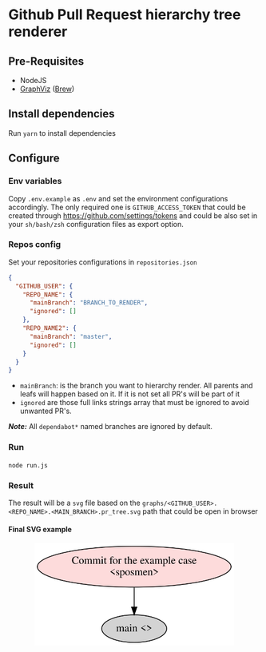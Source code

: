 # Github Pull Request hierarchy tree renderer

## Pre-Requisites
- NodeJS
- [GraphViz](https://graphviz.org/) ([Brew](https://formulae.brew.sh/formula/graphviz))

## Install dependencies

Run `yarn` to install dependencies

## Configure

### Env variables
Copy `.env.example` as `.env` and set the environment configurations accordingly.
The only required one is `GITHUB_ACCESS_TOKEN` that could be created through https://github.com/settings/tokens 
and could be also set in your `sh/bash/zsh` configuration files as export option.

### Repos config
Set your repositories configurations in `repositories.json`
```json
{
  "GITHUB_USER": {
    "REPO_NAME": {
      "mainBranch": "BRANCH_TO_RENDER",
      "ignored": []
    },
    "REPO_NAME2": {
      "mainBranch": "master",
      "ignored": []
    }
  }
}
```

- `mainBranch`: is the branch you want to hierarchy render. All parents and leafs will happen based on it. 
If it is not set all PR's will be part of it 
- `ignored` are those full links strings array that must be ignored to avoid unwanted PR's. 

**_Note:_** All `dependabot*` named branches are ignored by default. 

### Run

`node run.js`

### Result

The result will be a `svg` file based on the `graphs/<GITHUB_USER>.<REPO_NAME>.<MAIN_BRANCH>.pr_tree.svg` path
that could be open in browser

#### Final SVG example

<p align="center">
  <img alt="Image Result" width="400" src="https://raw.githubusercontent.com/sposmen/gh_pr_tree_render/8033247e79dddcca67ca7d80e048e9d5864e0aeb/graphs/sposmen.gh_pr_tree_render.pr_tree.svg">
</p>
